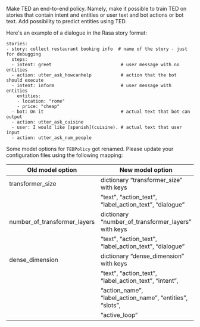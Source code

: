 Make TED an end-to-end policy. Namely, make it possible to train TED on stories that contain
intent and entities or user text and bot actions or bot text.
Add possibility to predict entities using TED.

Here's an example of a dialogue in the Rasa story format:

```
stories:
- story: collect restaurant booking info  # name of the story - just for debugging
  steps:
  - intent: greet                          # user message with no entities
  - action: utter_ask_howcanhelp           # action that the bot should execute
  - intent: inform                         # user message with entities
    entities:
    - location: "rome"
    - price: "cheap"
  - bot: On it                             # actual text that bot can output
  - action: utter_ask_cuisine
  - user: I would like [spanish](cuisine). # actual text that user input
  - action: utter_ask_num_people
```

Some model options for `TEDPolicy` got renamed.
Please update your configuration files using the following mapping:

|      Old model option       |                  New model option                      |
|-----------------------------|--------------------------------------------------------|
|transformer_size             |dictionary “transformer_size” with keys                 |
|                             |“text”, “action_text”, “label_action_text”, “dialogue”  |
|number_of_transformer_layers |dictionary “number_of_transformer_layers” with keys     |
|                             |“text”, “action_text”, “label_action_text”, “dialogue”  |
|dense_dimension              |dictionary “dense_dimension” with keys                  |
|                             |“text”, “action_text”, “label_action_text”, “intent”,   |
|                             |“action_name”, “label_action_name”, “entities”, “slots”,|
|                             |“active_loop”                                           |
